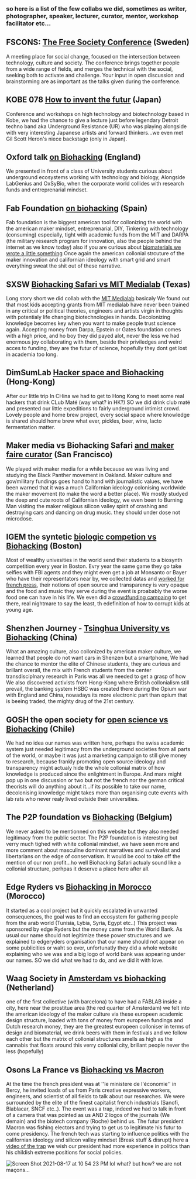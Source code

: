 ### so here is a list of the few collabs we did, sometimes as writer, photographer, speaker, lecturer, curator, mentor, workshop facilitator etc...

## FSCONS: [The Free Society Conference](https://fscons.org/2015/schedule/?ltclid=2738ed23-fc47-41f7-bee6-1e759b5857f5) (Sweden)

A meeting place for social change, focused on the intersection between technology, culture and society. The conference brings together people from a wide range of fields, and merges the technical with the social, seeking both to activate and challenge. Your input in open discussion and brainstorming are as important as the talks given during the conference.

## KOBE 078 [How to invent the futur](https://2018.078kobe.jp/events/5576/index.html?ltclid=c1ee619e-f6af-4176-94d6-176d1b0541fd) (Japan)

Conference and workshops on high technology and biotechnology based in Kobe, we had the chance to give a lecture just before legendary Detroit techno band  aka Underground Resistance (UR) who was playing alongside with very interesting Japanese artists and forward thinkers...we even met Gil Scott Heron's niece backstage (only in Japan).

## Oxford talk [on Biohacking](https://new.talks.ox.ac.uk/talks/id/a449c919-352e-4a01-8055-d8abb744312a/?ltclid=66e994b5-4475-4759-8824-d9136422bd3f)  (England)

We presented in front of a class of University students curious about underground ecosystems working with technology and biology, Alongside LabGenius and OxSyBio, when the corporate world collides with research funds and entreprenarial mindset.

## Fab Foundation [on biohacking](https://fab10.org/en/fab-festival?ltclid=512955c3-e132-4e76-87bb-5715fd8abe4f) (Spain)

Fab foundation is the biggest american tool for collonizing the world with the american maker mindset, entreprenarial, DIY, Tinkering with technology (consuming) especially, tight with academic funds from the MIT and DARPA (the military research program for innovation, also the people behind the internet as we know today) also if you are curious about [biomaterials we wrote a little something](https://medium.com/@BHsafari/biodesign-and-biomaterials-2e676c92a604) Once again the american collonial strcuture of the maker innovation and californian ideology with smart grid and smart everything sweat the shit out of these narrative.

## SXSW [Biohacking Safari vs MIT Medialab](https://medium.com/@BHsafari/sxsw-is-crazy-synbio-is-here-to-stay-5ae40a1c5fbf?ltclid=e2ae4d68-35bf-43e2-b60a-a09926ffebfd) (Texas)

Long story short we did collab with the [MIT Medialab](link) basicaly We found out that most kids accepting grants from MIT medialab have never been trained in any critical or political theories, engineers and artists virgin in thoughts with potentialy life changing biotechnologies in hands. Decolonizing knowledge becomes key when you want to make people trust science again. Accepting money from Darpa, Epstein or Gates foundation comes with a high price, and ho boy they did payed alot, never the less we had enormous joy collaborating with them, beside their priviledges and weird acces to funding, they are the futur of science, hopefully they dont get lost in academia too long.

## DimSumLab [Hacker space and Biohacking](https://www.dimsumlabs.com/2016/02/05/hackjam-2nd-february-2016/) (Hong-Kong)

After our little trip In CHina we had to get to Hong Kong to meet some real hackers that drink CLub Maté (way what? in HK?) SO we did drink club maté and presented our little expeditions to fairly underground intimist crowd. Lovely people and home brew project, every social space where knowledge is shared should home brew what ever, pickles, beer, wine, lacto fermentation matter.

## Maker media vs Biohacking Safari [and maker faire curator](https://makezine.com/author/biohacking-safari?ltclid=aa4158d8-cc99-42fe-9964-55bcb3286b81) (San Francisco) 

We played with maker media for a while because we was living and studying the Black Panther movement in Oakland. Maker culture and gov/military fundings goes hand to hand with journalistic values, we have been warned that it was a much Californian ideology colonising worldwide the maker movement (to make the word a better place). We mostly studyed the deep and cute roots of Californian ideology, we even been to Burning Man visiting the maker religious silicon valley spirit of crashing and destroying cars and dancing on drug music. they should under dose not microdose.

## IGEM the syntetic [biologic competion vs Biohacking](https://www.makery.info/en/2014/11/04/le-fromage-vegan-gagne-le-1er-prix-open-labs-de-ligem/) (Boston) 

Most of wealthy univesities in the world send their students to a biosynth competition every year in Boston. Evry year the same game they go take selfies with FBI agents and they might even get a job at Monsanto or Bayer who have their representators near by, we collected datas and [worked for french press](https://www.nouvelobs.com/sciences/20141114.OBS5090/ces-biohackers-qui-jouent-aux-lego-avec-l-adn-des-bacteries.html), their notions of open source and transparency is very opaque and the food and music they serve during the event is proabably the worse food one can have in his life. We even did a [crowdfunding campaing](https://www.kisskissbankbank.com/fr/projects/biohacking-safari-on-tour) to get there, real nightmare to say the least, th edefinition of how to corrupt kids at  young age.

## Shenzhen Journey - [Tsinghua University vs Biohacking](https://medium.com/@dailylaurel/shenzhen-journey-at-tsinghua-university-d4f7865b9da6) (China)
What an amazing culture, also collonized by american maker culture, we learned that people do not want cars in Shenzen but a smartphone, We had the chance to mentor the elite of Chinese students, they are curious and brillant overall, the mix with French students from the center transdisciplnary research in Paris was all we needed to get a grasp of how  We also discovered activists from Hong-Kong where British collonialism still prevail, the banking system HSBC was created there during the Opium war with England and China, nowadays its more electronic part than opium that is beeing traded, the mighty drug of the 21st century. 


## GOSH the open society for [open science vs Biohacking](https://openhardware.science/gosh-manifesto/french/) (Chile)

We had no idea our names was written here, perhaps the swiss academic system just needed legitimacy from the underground societies from all parts of the world, or maybe it was just a marketing campaign to still give money to research, because frankly promoting open source ideology and transparency might actualy hide the whole collonial matrix of how knowledge is produced since the enlightment in Europe. And marx might pop up in one discussion or two but not the french nor the german critical theorists will do anything about it...if its possible to take our name, decolonising knowledge might takes more than organising cute events with lab rats who never realy lived outside their universities.

## The P2P foundation vs [Biohacking](https://wiki.p2pfoundation.net/Biohacking_Safari) (Belgium)

We never asked to be mentionned on this website but they also needed legitimacy from the public sector. The P2P foundation is interesting but verry much tighed with white collonial mindset, we have seen more and more comment about masculine dominant narratives and survivalist and libertarians on the edge of conservatism. It would be cool to take off the mention of our non profit...ho well Biohacking Safari actualy sound like a collonial structure, perhpas it deserve a place here after all.


## Edge Ryders vs [Biohacking in Morocco](https://edgeryders.eu/t/candidate-houses-for-the-reef-morocco/7171/5?ltclid=8d35c63d-9926-4c56-b104-6f52dfbe9ca3) (Morocco)

It started as a cool project but it quickly escalated in unwanted consequences, the goal was to find an ecosystem for gathering people from the arab world (Tunisia, Lybia, Syria, Egypt etc..) This project was sponsored by edge Ryders but the money came from the World Bank. As usual our name should not legitimize these power structures and we explained to edgeryders organisation that our name should not appear on some publicities or waht so ever, unfortunatly they did a whole website explaining who we was and a big logo of world bank was appearing under our names. SO we did what we had to do, and we did it with love.


## Waag Society in [Amsterdam vs biohacking](https://waag.org/nl/article/open-wetlab-sxsw-austin-texas?ltclid=8bc55cb2-df66-4478-9b9a-1a2e45af3401) (Netherland)

one of the first collective (with barcelona) to have had a FABLAB inside a city, here near the prostitue area (the red quarter of Amsterdam) we felt into the american ideology of the maker culture via these europeen academic design structure, loaded with tons of money from europeen fundings and Dutch research money, they are the greatest europeen colloniser in terms of design and biomaterial, we drink beers with them in festivals and we follow each other but the matrix of collonial structures smells as high as the cannabis that floats around this verry collonial city, brillant people never the less (hopefully)


## Osons La France vs [Biohacking vs Macron](https://gambiolo.github.io/Tortuga/)

At the time the french president was at ''le ministere de l'économie'' in Bercy, he invited loads of us from Paris creative expressive workers, engineers, and scientist of all fields to talk about our researches. We were surrounded by the elite of the finest capitalist french industrials (Sanofi, Blablacar, SNCF etc..). The event was a trap, indeed we had to talk in front of a camera that was pointed as us AND 2 logos of the journals (We demain) and the biotech company (Roche) behind us. The futur president Macron was fishing electors and trying to get us to legitimate his futur to come presidency. The french tech was starting to influence politics with the californian ideology and silicon valley mindset (Break stuff & disrupt) here a [video of the trap](https://www.youtube.com/watch?v=VYOPywdaeE8) we wish our president had more experience in politics than his childish extreme positions for social policies.

![Screen Shot 2021-08-17 at 10 54 23 PM](https://user-images.githubusercontent.com/86488172/129800731-7e305c18-6f05-44b8-a11b-9bc821834d94.png) lol what? but how? we are not maçons...

